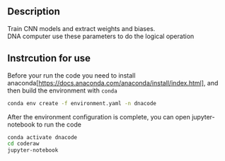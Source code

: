 ## Description
Train CNN models and extract weights and biases.  
DNA computer use these parameters to do the logical operation

## Instrcution for use 
Before your run the code you need to install anaconda[https://docs.anaconda.com/anaconda/install/index.html], and then build the environment with `conda`

```sh
conda env create -f environment.yaml -n dnacode
```
After the environment configuration is complete, you can open jupyter-notebook to run the code
```sh
conda activate dnacode
cd coderaw
jupyter-notebook
```








